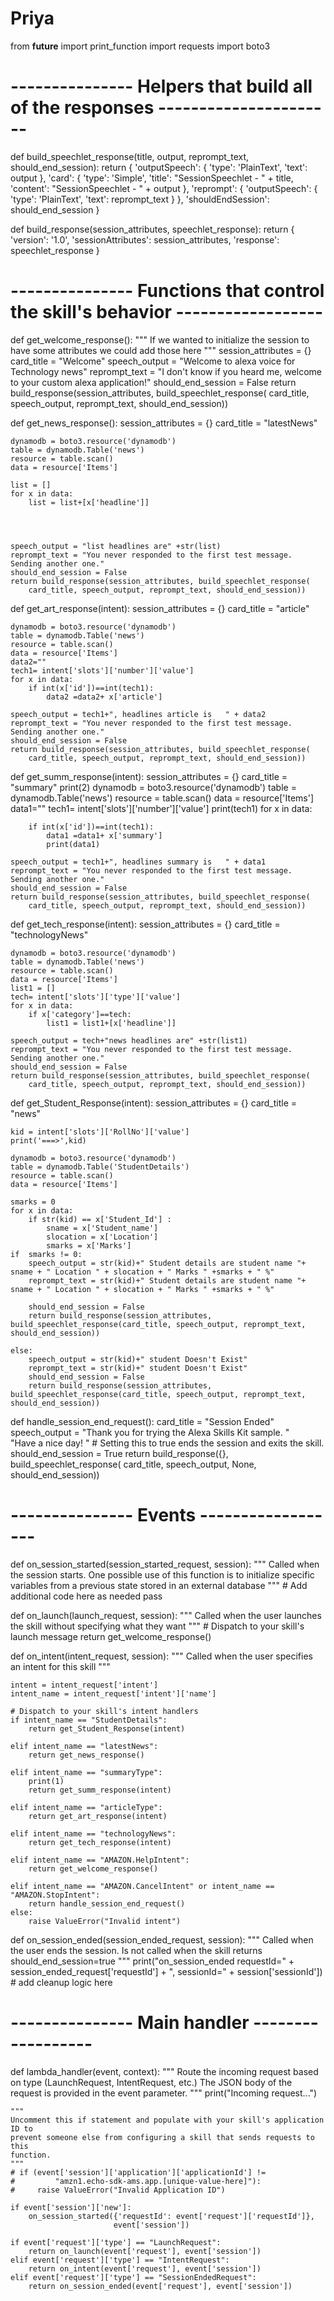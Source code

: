 # Priya
from __future__ import print_function
import requests
import boto3

# --------------- Helpers that build all of the responses ----------------------

def build_speechlet_response(title, output, reprompt_text, should_end_session):
    return {
        'outputSpeech': {
            'type': 'PlainText',
            'text': output
        },
        'card': {
            'type': 'Simple',
            'title': "SessionSpeechlet - " + title,
            'content': "SessionSpeechlet - " + output
        },
        'reprompt': {
            'outputSpeech': {
                'type': 'PlainText',
                'text': reprompt_text
            }
        },
        'shouldEndSession': should_end_session
    }

def build_response(session_attributes, speechlet_response):
    return {
        'version': '1.0',
        'sessionAttributes': session_attributes,
        'response': speechlet_response
    }


# --------------- Functions that control the skill's behavior ------------------
def get_welcome_response():
    """ If we wanted to initialize the session to have some attributes we could
    add those here
    """
    session_attributes = {}
    card_title = "Welcome"
    speech_output = "Welcome to alexa voice for Technology news"
    reprompt_text = "I don't know if you heard me, welcome to your custom alexa application!"
    should_end_session = False
    return build_response(session_attributes, build_speechlet_response(
        card_title, speech_output, reprompt_text, should_end_session))

def get_news_response():
    session_attributes = {}
    card_title = "latestNews"
    
    dynamodb = boto3.resource('dynamodb')
    table = dynamodb.Table('news')
    resource = table.scan()
    data = resource['Items']
    
    list = []
    for x in data:
        list = list+[x['headline']]
        
    


    speech_output = "list headlines are" +str(list)
    reprompt_text = "You never responded to the first test message. Sending another one."
    should_end_session = False
    return build_response(session_attributes, build_speechlet_response(
        card_title, speech_output, reprompt_text, should_end_session))
def get_art_response(intent):
    session_attributes = {}
    card_title = "article"
    
    dynamodb = boto3.resource('dynamodb')
    table = dynamodb.Table('news')
    resource = table.scan()
    data = resource['Items']
    data2=""
    tech1= intent['slots']['number']['value']
    for x in data:
        if int(x['id'])==int(tech1):
            data2 =data2+ x['article']
    
    speech_output = tech1+", headlines article is   " + data2
    reprompt_text = "You never responded to the first test message. Sending another one."
    should_end_session = False
    return build_response(session_attributes, build_speechlet_response(
        card_title, speech_output, reprompt_text, should_end_session))
        
def get_summ_response(intent):
    session_attributes = {}
    card_title = "summary"
    print(2)
    dynamodb = boto3.resource('dynamodb')
    table = dynamodb.Table('news')
    resource = table.scan()
    data = resource['Items']
    data1=""
    tech1= intent['slots']['number']['value']
    print(tech1)
    for x in data:
        
        if int(x['id'])==int(tech1):
            data1 =data1+ x['summary']
            print(data1)
    
    speech_output = tech1+", headlines summary is   " + data1
    reprompt_text = "You never responded to the first test message. Sending another one."
    should_end_session = False
    return build_response(session_attributes, build_speechlet_response(
        card_title, speech_output, reprompt_text, should_end_session))
        
def get_tech_response(intent):
    session_attributes = {}
    card_title = "technologyNews"
    
    dynamodb = boto3.resource('dynamodb')
    table = dynamodb.Table('news')
    resource = table.scan()
    data = resource['Items']
    list1 = []
    tech= intent['slots']['type']['value']
    for x in data:
        if x['category']==tech:
            list1 = list1+[x['headline']]
    
    speech_output = tech+"news headlines are" +str(list1)
    reprompt_text = "You never responded to the first test message. Sending another one."
    should_end_session = False
    return build_response(session_attributes, build_speechlet_response(
        card_title, speech_output, reprompt_text, should_end_session))

def get_Student_Response(intent):
    session_attributes = {}
    card_title = "news"
    
    kid = intent['slots']['RollNo']['value']
    print('===>',kid)
    
    dynamodb = boto3.resource('dynamodb')
    table = dynamodb.Table('StudentDetails')
    resource = table.scan()
    data = resource['Items']
    
    smarks = 0
    for x in data:
        if str(kid) == x['Student_Id'] :
            sname = x['Student_name']
            slocation = x['Location']
            smarks = x['Marks']
    if  smarks != 0:
        speech_output = str(kid)+" Student details are student name "+ sname + " Location " + slocation + " Marks " +smarks + " %"
        reprompt_text = str(kid)+" Student details are student name "+ sname + " Location " + slocation + " Marks " +smarks + " %"
    
        should_end_session = False
        return build_response(session_attributes, build_speechlet_response(card_title, speech_output, reprompt_text, should_end_session))
       
    else:
        speech_output = str(kid)+" student Doesn't Exist"
        reprompt_text = str(kid)+" student Doesn't Exist"
        should_end_session = False 
        return build_response(session_attributes, build_speechlet_response(card_title, speech_output, reprompt_text, should_end_session))

def handle_session_end_request():
    card_title = "Session Ended"
    speech_output = "Thank you for trying the Alexa Skills Kit sample. " \
                    "Have a nice day! "
    # Setting this to true ends the session and exits the skill.
    should_end_session = True
    return build_response({}, build_speechlet_response(
        card_title, speech_output, None, should_end_session))

# --------------- Events ------------------

def on_session_started(session_started_request, session):
    """ Called when the session starts.
        One possible use of this function is to initialize specific 
        variables from a previous state stored in an external database
    """
    # Add additional code here as needed
    pass

    

def on_launch(launch_request, session):
    """ Called when the user launches the skill without specifying what they
    want
    """
    # Dispatch to your skill's launch message
    return get_welcome_response()


def on_intent(intent_request, session):
    """ Called when the user specifies an intent for this skill """

    intent = intent_request['intent']
    intent_name = intent_request['intent']['name']

    # Dispatch to your skill's intent handlers
    if intent_name == "StudentDetails":
        return get_Student_Response(intent)
    
    elif intent_name == "latestNews":
        return get_news_response()
    
    elif intent_name == "summaryType":
        print(1)
        return get_summ_response(intent)
        
    elif intent_name == "articleType":
        return get_art_response(intent)
        
    elif intent_name == "technologyNews":
        return get_tech_response(intent)
    
    elif intent_name == "AMAZON.HelpIntent":
        return get_welcome_response()
    
    elif intent_name == "AMAZON.CancelIntent" or intent_name == "AMAZON.StopIntent":
        return handle_session_end_request()
    else:
        raise ValueError("Invalid intent")


def on_session_ended(session_ended_request, session):
    """ Called when the user ends the session.
    Is not called when the skill returns should_end_session=true
    """
    print("on_session_ended requestId=" + session_ended_request['requestId'] +
          ", sessionId=" + session['sessionId'])
    # add cleanup logic here


# --------------- Main handler ------------------

def lambda_handler(event, context):
    """ Route the incoming request based on type (LaunchRequest, IntentRequest,
    etc.) The JSON body of the request is provided in the event parameter.
    """
    print("Incoming request...")

    """
    Uncomment this if statement and populate with your skill's application ID to
    prevent someone else from configuring a skill that sends requests to this
    function.
    """
    # if (event['session']['application']['applicationId'] !=
    #         "amzn1.echo-sdk-ams.app.[unique-value-here]"):
    #     raise ValueError("Invalid Application ID")

    if event['session']['new']:
        on_session_started({'requestId': event['request']['requestId']},
                           event['session'])

    if event['request']['type'] == "LaunchRequest":
        return on_launch(event['request'], event['session'])
    elif event['request']['type'] == "IntentRequest":
        return on_intent(event['request'], event['session'])
    elif event['request']['type'] == "SessionEndedRequest":
        return on_session_ended(event['request'], event['session'])
